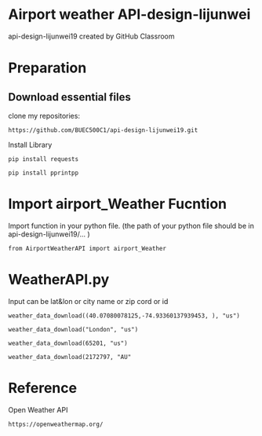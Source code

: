 # Airport weather API-design-lijunwei
api-design-lijunwei19 created by GitHub Classroom


# Preparation
## Download essential files    
clone my repositories:   
```
https://github.com/BUEC500C1/api-design-lijunwei19.git
```
Install Library 
```
pip install requests

pip install pprintpp
```

# Import airport_Weather Fucntion
Import function in your python file. (the path of your python file should be in api-design-lijunwei19/... )
```
from AirportWeatherAPI import airport_Weather 

```

# WeatherAPI.py
Input can be lat&lon or city name or zip cord or id 
```
weather_data_download((40.07080078125,-74.93360137939453, ), "us")

weather_data_download("London", "us") 

weather_data_download(65201, "us")

weather_data_download(2172797, "AU"
```

# Reference 
Open Weather API 
```
https://openweathermap.org/
```
